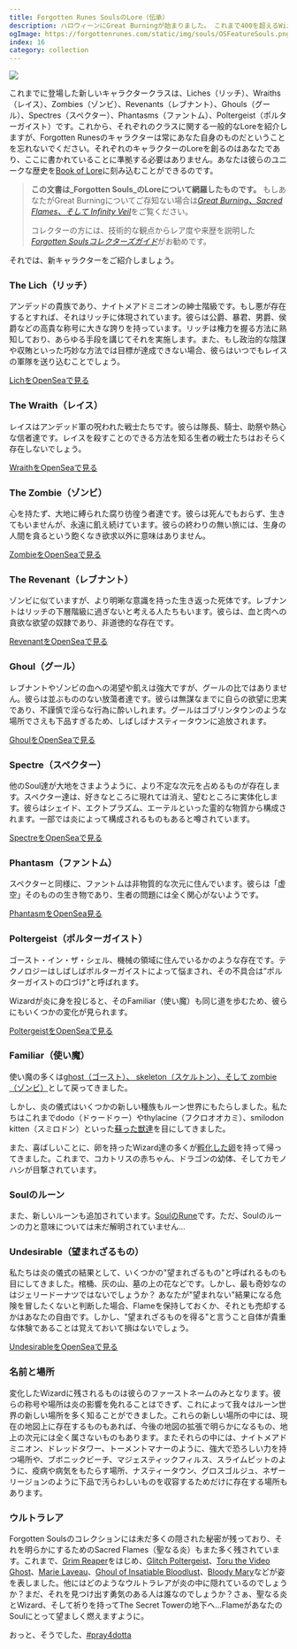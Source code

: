 ```yaml
---
title: Forgotten Runes SoulsのLore（伝承）
description: ハロウィーンにGreat Burningが始まりました。 これまで400を超えるWizardが炎に身を投じ、多種多様な忌まわしいものとなって戻ってきました。ここでは、Runiverse（ルーン世界）に現れた新たなアンデッド達にまつわるLore（伝承）をご紹介します。
ogImage: https://forgottenrunes.com/static/img/souls/OSFeatureSouls.png
index: 16
category: collection
---
```


![](/static/img/souls/OSFeatureSouls.png)

これまでに登場した新しいキャラクタークラスは、Liches（リッチ）、Wraiths（レイス）、Zombies（ゾンビ）、Revenants（レブナント）、Ghouls（グール）、Spectres（スペクター）、Phantasms（ファントム）、Poltergeist（ポルターガイスト）です。これから、それぞれのクラスに関する一般的なLoreを紹介しますが、Forgotten Runesのキャラクターは常にあなた自身のものだということを忘れないでください。それぞれのキャラクターのLoreを創るのはあなたであり、ここに書かれていることに準拠する必要はありません。あなたは彼らのユニークな歴史を[Book of Lore](https://www.forgottenrunes.com/lore)に刻み込むことができるのです。

> **この文書は_Forgotten Souls_のLoreについて網羅したものです。** もしあなたがGreat Burningについてご存知ない場合は[_Great Burning、Sacred Flames、そして Infinity Veil_](/posts/ja/forgotten-souls)をご覧ください。
> 
> コレクターの方には、技術的な観点からレア度や来歴を説明した[_Forgotten Soulsコレクターズガイド_](/posts/ja/forgotten-souls/collectors-guide)がお勧めです。

それでは、新キャラクターをご紹介しましょう。

### The Lich（リッチ）

アンデッドの貴族であり、ナイトメアドミニオンの紳士階級です。もし悪が存在するとすれば、それはリッチに体現されています。彼らは公爵、暴君、男爵、侯爵などの高貴な称号に大きな誇りを持っています。リッチは権力を握る方法に熟知しており、あらゆる手段を講じてそれを実施します。また、もし政治的な陰謀や収賄といった巧妙な方法では目標が達成できない場合、彼らはいつでもレイスの軍隊を送り込むことでしょう。

[LichをOpenSeaで見る](https://opensea.io/collection/forgottensouls?search[sortAscending]=true&search[sortBy]=PRICE&search[stringTraits][0][name]=head&search[stringTraits][0][values][0]=Lich%20Despot&search[stringTraits][0][values][1]=Lich%20Marquis&search[stringTraits][0][values][2]=Lich%20Duke&search[stringTraits][0][values][3]=Lich%20Baron&search[stringTraits][0][values][4]=Lich%20Cyborog)

### The Wraith（レイス）

レイスはアンデッド軍の呪われた戦士たちです。彼らは隊長、騎士、助祭や熱心な信者達です。レイスを殺すことのできる方法を知る生者の戦士たちはおそらく存在しないでしょう。

[WraithをOpenSeaで見る](https://opensea.io/collection/forgottensouls?search[sortAscending]=true&search[sortBy]=PRICE&search[stringTraits][0][name]=head&search[stringTraits][0][values][0]=Wraith%20Devout&search[stringTraits][0][values][1]=Wraith%20Deacon&search[stringTraits][0][values][2]=Wraith%20Knight&search[stringTraits][0][values][3]=Wraith%20Captain)

### The Zombie（ゾンビ）

心を持たず、大地に縛られた腐り彷徨う者達です。彼らは死んでもおらず、生きてもいませんが、永遠に飢え続けています。彼らの終わりの無い旅には、生身の人間を貪るという飽くなき欲求以外に意味はありません。

[ZombieをOpenSeaで見る](https://opensea.io/collection/forgottensouls?search[sortAscending]=true&search[sortBy]=PRICE&search[stringTraits][0][name]=head&search[stringTraits][0][values][0]=Gangrene%20Zombie&search[stringTraits][0][values][1]=Consumption%20Zombie&search[stringTraits][0][values][2]=Wild%20Zombie&search[stringTraits][0][values][3]=Blight%20Zombie&search[stringTraits][0][values][4]=Putrid%20Zombie)

### The Revenant（レブナント）

ゾンビに似ていますが、より明晰な意識を持った生き返った死体です。レブナントはリッチの下層階級に過ぎないと考える人たちもいます。彼らは、血と肉への貪欲な欲望の奴隷であり、非道徳的な存在です。

[RevenantをOpenSeaで見る](https://opensea.io/collection/forgottensouls?search[sortAscending]=true&search[sortBy]=PRICE&search[stringTraits][0][name]=head&search[stringTraits][0][values][0]=Gouged%20Revenant&search[stringTraits][0][values][1]=Blood%20Eater%20Revenant&search[stringTraits][0][values][2]=Rotten%20Revenant&search[stringTraits][0][values][3]=Lewd%20Revenant)

### Ghoul（グール）

レブナントやゾンビの血への渇望や飢えは強大ですが、グールの比ではありません。彼らは並ぶもののない放蕩者達です。彼らは無謀なまでに自らの欲望に忠実であり、不謹慎で淫らな行為に酔いしれます。グールはゴブリンタウンのような場所でさえも下品すぎるため、しばしばナスティータウンに追放されます。

[GhoulをOpenSeaで見る](https://opensea.io/collection/forgottensouls?search[sortAscending]=true&search[sortBy]=PRICE&search[stringTraits][0][name]=head&search[stringTraits][0][values][0]=Ghoul%20of%20Sickness&search[stringTraits][0][values][1]=Ghoul%20of%20Shade&search[stringTraits][0][values][2]=Salacious%20Ghoul&search[stringTraits][0][values][3]=Pale%20Ghoul&search[stringTraits][0][values][4]=Ghoul%20of%20Bloodlust)

### Spectre（スペクター）

他のSoul達が大地をさまようように、より不定な次元を占めるものが存在します。スペクター達は、好きなところに現れては消え、望むところに実体化します。彼らはシェイド、エクトプラズム、エーテルといった霊的な物質から構成されます。一部では炎によって構成されるものもあると噂されています。

[SpectreをOpenSeaで見る](https://opensea.io/collection/forgottensouls?search[sortAscending]=true&search[sortBy]=PRICE&search[stringTraits][0][name]=head&search[stringTraits][0][values][0]=Holy%20Spectre&search[stringTraits][0][values][1]=Ecto%20Spectre&search[stringTraits][0][values][2]=Shade%20Spectre&search[stringTraits][0][values][3]=Ethereal%20Spectre)

### Phantasm（ファントム）

スペクターと同様に、ファントムは非物質的な次元に住んでいます。彼らは「虚空」そのものの生き物であり、生者の問題には全く関心がないようです。

[PhantasmをOpenSea見る](https://opensea.io/collection/forgottensouls?search[sortAscending]=true&search[sortBy]=PRICE&search[stringTraits][0][name]=head&search[stringTraits][0][values][0]=Paranormal%20Phantasm&search[stringTraits][0][values][1]=Phantasm%20of%20the%20Veil&search[stringTraits][0][values][2]=Phantasm%20of%20the%20Void&search[stringTraits][0][values][3]=Horned%20Phantasm)

### Poltergeist（ポルターガイスト）

ゴースト・イン・ザ・シェル、機械の領域に住んでいるかのような存在です。テクノロジーはしばしばポルターガイストによって悩まされ、その不具合は”ポルターガイストの口づけ”と呼ばれます。

Wizardが炎に身を投じると、そのFamiliar（使い魔）も同じ道を歩むため、彼らにもいくつかの変化が見られます。

[PoltergeistをOpenSeaで見る](https://opensea.io/collection/forgottensouls?search[stringTraits][0][name]=head&search[stringTraits][0][values][0]=Glitched%20Poltergeist&search[stringTraits][0][values][1]=Channel%201%20Poltergeist&search[stringTraits][0][values][2]=Channel%203%20Poltergeist)

### Familiar（使い魔）

使い魔の多くは[ghost（ゴースト）、 skeleton（スケルトン）、そして zombie（ゾンビ）](https://opensea.io/collection/forgottensouls?search[stringTraits][0][name]=head&search[stringTraits][0][values][0]=Glitched%20Poltergeist&search[stringTraits][0][values][1]=Channel%201%20Poltergeist&search[stringTraits][0][values][2]=Channel%203%20Poltergeist&search[stringTraits][1][name]=familiar&search[stringTraits][1][values][0]=Ghost%20Slime&search[stringTraits][1][values][1]=Zombie%20Cat&search[stringTraits][1][values][2]=Blaze%20Frog&search[stringTraits][1][values][3]=Skeleton%20Cat&search[stringTraits][1][values][4]=Skeleton%20Snake&search[stringTraits][1][values][5]=Zombie%20Rat&search[stringTraits][1][values][6]=Skeleton%20Frog&search[stringTraits][1][values][7]=Skeleton%20Rat&search[stringTraits][1][values][8]=Ghost%20Snake&search[stringTraits][1][values][9]=Skeleton%20Dog&search[stringTraits][1][values][10]=Ghost%20Bunny&search[stringTraits][1][values][11]=Ghost%20Wolf&search[stringTraits][1][values][12]=Ladybug%20Ghost&search[stringTraits][1][values][13]=Bat%20Skeleton&search[stringTraits][1][values][14]=Ghost%20Bat&search[stringTraits][1][values][15]=Ghost%20Crow&search[stringTraits][1][values][16]=Zombie%20Wolf&search[stringTraits][1][values][17]=Bunny%20Skeleton&search[stringTraits][1][values][18]=Crow%20Skeleton&search[stringTraits][1][values][19]=Skeleton%20Monkey&search[stringTraits][1][values][20]=Zombie%20Bunny&search[stringTraits][1][values][21]=Ghost%20Rat&search[stringTraits][1][values][22]=Zombie%20Crow&search[stringTraits][1][values][23]=Ghost%20Frog&search[stringTraits][1][values][24]=Ghost%20Cockatrice&search[stringTraits][1][values][25]=Skeleton%20Owl&search[stringTraits][1][values][26]=Zombie%20Monkey&search[stringTraits][1][values][27]=Cockatrice%20Skeleton&search[stringTraits][1][values][28]=Fox%20Skeleton&search[stringTraits][1][values][29]=Ghost%20Fox&search[stringTraits][1][values][30]=Ghost%20Monkey&search[stringTraits][1][values][31]=Ghost%20Hummingbird&search[stringTraits][1][values][32]=Ghost%20Owl&search[stringTraits][1][values][33]=Ghost%20Snail&search[stringTraits][1][values][34]=Hummingbird%20Skeleton)として戻ってきました。

しかし、炎の儀式はいくつかの新しい種族もルーン世界にもたらしました。私たちはこれまでdodo（ドゥードゥー）やthylacine（フクロオオカミ）、smilodon kitten（スミロドン）といった[蘇った獣達](https://opensea.io/collection/forgottensouls?search[stringTraits][0][name]=familiar&search[stringTraits][0][values][0]=Resurrected%20Smilodon%20Kitten&search[stringTraits][0][values][1]=Resurrected%20Thylacine&search[stringTraits][0][values][2]=Resurrected%20Dodo)を目にしてきました。

また、喜ばしいことに、卵を持ったWizard達の多くが[孵化した卵](https://opensea.io/collection/forgottensouls?search[stringTraits][0][name]=prop&search[stringTraits][0][values][0]=Platypus%20hatchling&search[stringTraits][0][values][1]=Cockatrice%20hatchling&search[stringTraits][0][values][2]=Dragon%20hatchling)を持って帰ってきました。これまで、コカトリスの赤ちゃん、ドラゴンの幼体、そしてカモノハシが目撃されています。

### Soulのルーン


また、新しいルーンも追加されています。[SoulのRune](https://opensea.io/collection/forgottensouls?search[stringTraits][0][name]=rune&search[stringTraits][0][values][0]=Rune%20of%20Souls)です。ただ、Soulのルーンの力と意味については未だ解明されていません...

### Undesirable（望まれざるもの）

私たちは炎の儀式の結果として、いくつかの"望まれざるもの"と呼ばれるものも目にしてきました。棺桶、灰の山、墓の上の花などです。しかし、最も奇妙なのはジェリードーナツではないでしょうか？
あなたが"望まれない"結果になる危険を冒したくないと判断した場合、Flameを保持しておくか、それとも売却するかはあなたの自由です。しかし、"望まれざるものを得る"と言うこと自体が貴重な体験であることは覚えておいて損はないでしょう。

[UndesirableをOpenSeaで見る](https://opensea.io/collection/forgottensouls?search[stringTraits][0][name]=undesirable&search[stringTraits][0][values][0]=Pile%20of%20Bones&search[stringTraits][0][values][1]=Green%20Coffin&search[stringTraits][0][values][2]=Cloud%20of%20Ectoplasm&search[stringTraits][0][values][3]=Ashpile&search[stringTraits][0][values][4]=Yellow%20Coffin&search[stringTraits][0][values][5]=White%20Coffin&search[stringTraits][0][values][6]=Total%20Void%20of%20Absolute%20Nothingness&search[stringTraits][0][values][7]=Red%20Coffin&search[stringTraits][0][values][8]=Purple%20Coffin&search[stringTraits][0][values][9]=Power%20Orb&search[stringTraits][0][values][10]=Pile%20of%20Blood%20and%20Guts&search[stringTraits][0][values][11]=Meta%20Orb&search[stringTraits][0][values][12]=Immaculate%20Urn&search[stringTraits][0][values][13]=Jelly%20Donut%20with%20Slime&search[stringTraits][0][values][14]=Holy%20Urn&search[stringTraits][0][values][15]=Grape%20Jelly%20Donut&search[stringTraits][0][values][16]=Ghost%20Orb&search[stringTraits][0][values][17]=Ethereal%20Urn&search[stringTraits][0][values][18]=Ectoplasm%20Mist&search[stringTraits][0][values][19]=Blueberry%20Jelly%20Donut&search[stringTraits][0][values][20]=Tulip%20on%20grave&search[stringTraits][0][values][21]=Ectoplasm%20Goop&search[stringTraits][0][values][22]=Ashpile%20with%20bones&search[stringTraits][0][values][23]=Raspberry%20Jelly%20Donut)

### 名前と場所

変化したWizardに残されるものは彼らのファーストネームのみとなります。彼らの称号や場所は炎の影響を免れることはできず、これによって我々はルーン世界の新しい場所を多く知ることができました。これらの新しい場所の中には、現在の地図上に存在するものもあれば、今後の地図の拡張で明らかになるもの、地上の次元には全く属さないものもあります。またそれらの中には、ナイトメアドミニオン、ドレッドタワー、トーメントマナーのように、強大で恐ろしい力を持つ場所や、ブボニックビーチ、マジェスティックフィルス、スライムピットのように、疫病や病気をもたらす場所、ナスティータウン、グロスゴルジュ、ネザーリージョンのように下品で汚らわしいものを収容するためだけに存在する場所もあります。

### ウルトラレア

Forgotten Soulsのコレクションには未だ多くの隠された秘密が残っており、それを明らかにするためのSacred Flames（聖なる炎）もまた多く残されています。これまで、[Grim Reaper](https://opensea.io/assets/0x251b5f14a825c537ff788604ea1b58e49b70726f/7274)をはじめ、[Glitch Poltergeist](https://opensea.io/assets/0x251b5f14a825c537ff788604ea1b58e49b70726f/474)、[Toru the Video Ghost](https://opensea.io/assets/0x251b5f14a825c537ff788604ea1b58e49b70726f/181)、[Marie Laveau](https://opensea.io/assets/0x251b5f14a825c537ff788604ea1b58e49b70726f/5659)、[Ghoul of Insatiable Bloodlust](https://opensea.io/assets/0x251b5f14a825c537ff788604ea1b58e49b70726f/9807)、[Bloody Mary](https://opensea.io/assets/0x251b5f14a825c537ff788604ea1b58e49b70726f/133)などが姿を表しました。他にはどのようなウルトラレアが炎の中に隠れているのでしょうか？まだ、それを見つけ出す勇気のある人は誰なのでしょうか？さぁ、聖なる炎とWizard、そして祈りを持ってThe Secret Towerの地下へ...FlameがあなたのSoulにとって望ましく燃えますように。

おっと、そうでした、[#pray4dotta](https://opensea.io/assets/0x251b5f14a825c537ff788604ea1b58e49b70726f/6044)
